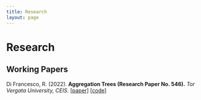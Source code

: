 ```yaml
---
title: Research
layout: page
---
```


# Research

## Working Papers

Di Francesco, R. (2022).
<b>Aggregation Trees (Research Paper No. 546).</b> <i>Tor Vergata University, CEIS.</i>
[<a href="https://papers.ssrn.com/sol3/papers.cfm?abstract_id=4304256">paper</a>]
[<a href="https://github.com/riccardo-df/aggTrees">code</a>]
